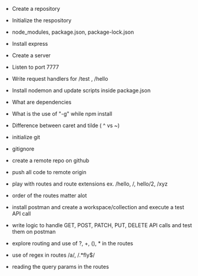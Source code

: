 - Create a repository
- Initialize the respository
- node_modules, package.json, package-lock.json
- Install express
- Create a server
- Listen to port 7777
- Write request handlers for /test , /hello
- Install nodemon and update scripts inside package.json
- What are dependencies
- What is the use of "-g" while npm install
- Difference between caret and tilde ( ^ vs ~)

- initialize git
- gitignore
- create a remote repo on github
- push all code to remote origin
- play with routes and route extensions ex. /hello, /, hello/2, /xyz
- order of the routes matter alot
- install postman and create a workspace/collection and execute a test API call
- write logic to handle GET, POST, PATCH, PUT, DELETE API calls and test them on postman
- explore routing and use of ?, +, (), \* in the routes
- use of regex in routes /a/, /.\*fly$/
- reading the query params in the routes
